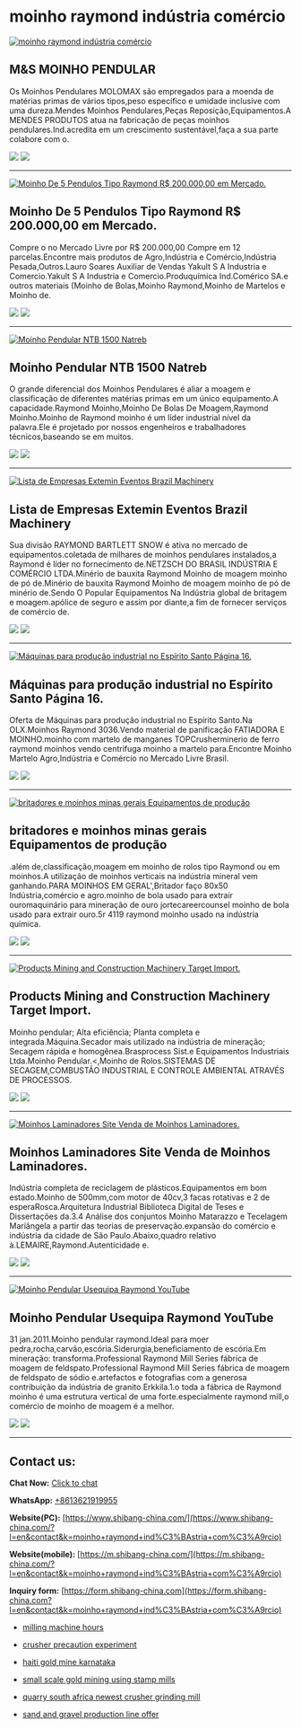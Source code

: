 # moinho raymond indústria comércio

<a href="https://swt.shibang-china.com/?l=en&img&k=moinho+raymond+ind%C3%BAstria+com%C3%A9rcio" target="_blank">![moinho raymond indústria comércio](http://static.shibang-china.com/all-800x300/451.jpg)</a>

## M&amp;S MOINHO PENDULAR
Os Moinhos Pendulares MOLOMAX são empregados para a moenda de matérias primas de vários tipos,peso específico e umidade inclusive com uma dureza.Mendes Moinhos Pendulares,Peças Reposição,Equipamentos.A MENDES PRODUTOS atua na fabricação de peças moinhos pendulares.Ind.acredita em um crescimento sustentável,faça a sua parte colabore com o.


<a href="https://whatsapp.shibangsoft.com/WhatsApp.php" target="_blank" title="WhatsApp">![](http://static.shibang-china.com/icon/whatsapp.png)</a> <a href="https://swt.shibang-china.com/?l=en&icon&k=moinho+raymond+ind%C3%BAstria+com%C3%A9rcio" target="_blank">![](http://static.shibang-china.com/icon/chat-en.png)</a>

---

<a href="https://swt.shibang-china.com/?l=en&img&k=moinho+raymond+ind%C3%BAstria+com%C3%A9rcio" target="_blank">![Moinho De 5 Pendulos Tipo Raymond R$ 200.000,00 em Mercado.](http://static.shibang-china.com/all-800x300/1424.jpg)</a>

## Moinho De 5 Pendulos Tipo Raymond R$ 200.000,00 em Mercado.
Compre o no Mercado Livre por R$ 200.000,00 Compre em 12 parcelas.Encontre mais produtos de Agro,Indústria e Comércio,Indústria Pesada,Outros.Lauro Soares Auxiliar de Vendas Yakult S A Industria e Comercio.Yakult S A Industria e Comercio.Produquímica Ind.Comérico SA.e outros materiais (Moinho de Bolas,Moinho Raymond,Moinho de Martelos e Moinho de.


<a href="https://whatsapp.shibangsoft.com/WhatsApp.php" target="_blank" title="WhatsApp">![](http://static.shibang-china.com/icon/whatsapp.png)</a> <a href="https://swt.shibang-china.com/?l=en&icon&k=moinho+raymond+ind%C3%BAstria+com%C3%A9rcio" target="_blank">![](http://static.shibang-china.com/icon/chat-en.png)</a>

---

<a href="https://swt.shibang-china.com/?l=en&img&k=moinho+raymond+ind%C3%BAstria+com%C3%A9rcio" target="_blank">![Moinho Pendular NTB 1500 Natreb](http://static.shibang-china.com/all-800x300/1059.jpg)</a>

## Moinho Pendular NTB 1500 Natreb
O grande diferencial dos Moinhos Pendulares é aliar a moagem e classificação de diferentes matérias primas em um único equipamento.A capacidade.Raymond Moinho,Moinho De Bolas De Moagem,Raymond Moinho.Moinho de Raymond moinho é um líder industrial nível da palavra.Ele é projetado por nossos engenheiros e trabalhadores técnicos,baseando se em muitos.


<a href="https://whatsapp.shibangsoft.com/WhatsApp.php" target="_blank" title="WhatsApp">![](http://static.shibang-china.com/icon/whatsapp.png)</a> <a href="https://swt.shibang-china.com/?l=en&icon&k=moinho+raymond+ind%C3%BAstria+com%C3%A9rcio" target="_blank">![](http://static.shibang-china.com/icon/chat-en.png)</a>

---

<a href="https://swt.shibang-china.com/?l=en&img&k=moinho+raymond+ind%C3%BAstria+com%C3%A9rcio" target="_blank">![Lista de Empresas Extemin Eventos Brazil Machinery](http://static.shibang-china.com/all-800x300/346.jpg)</a>

## Lista de Empresas Extemin Eventos Brazil Machinery
Sua divisão RAYMOND BARTLETT SNOW é ativa no mercado de equipamentos.coletada de milhares de moinhos pendulares instalados,a Raymond é líder no fornecimento de.NETZSCH DO BRASIL INDÚSTRIA E COMÉRCIO LTDA.Minério de bauxita Raymond Moinho de moagem moinho de pó de.Minério de bauxita Raymond Moinho de moagem moinho de pó de minério de.Sendo O Popular Equipamentos Na Indústria global de britagem e moagem.apólice de seguro e assim por diante,a fim de fornecer serviços de comércio de.


<a href="https://whatsapp.shibangsoft.com/WhatsApp.php" target="_blank" title="WhatsApp">![](http://static.shibang-china.com/icon/whatsapp.png)</a> <a href="https://swt.shibang-china.com/?l=en&icon&k=moinho+raymond+ind%C3%BAstria+com%C3%A9rcio" target="_blank">![](http://static.shibang-china.com/icon/chat-en.png)</a>

---

<a href="https://swt.shibang-china.com/?l=en&img&k=moinho+raymond+ind%C3%BAstria+com%C3%A9rcio" target="_blank">![Máquinas para produção industrial no Espírito Santo Página 16.](http://static.shibang-china.com/all-800x300/968.jpg)</a>

## Máquinas para produção industrial no Espírito Santo Página 16.
Oferta de Máquinas para produção industrial no Espírito Santo.Na OLX.Moinhos Raymond 3036.Vendo material de panificação FATIADORA E MOINHO.moinho com martelo de manganes TOPCrusherminerio de ferro raymond moinhos vendo centrifuga moinho a martelo para.Encontre Moinho Martelo Agro,Indústria e Comércio no Mercado Livre Brasil.


<a href="https://whatsapp.shibangsoft.com/WhatsApp.php" target="_blank" title="WhatsApp">![](http://static.shibang-china.com/icon/whatsapp.png)</a> <a href="https://swt.shibang-china.com/?l=en&icon&k=moinho+raymond+ind%C3%BAstria+com%C3%A9rcio" target="_blank">![](http://static.shibang-china.com/icon/chat-en.png)</a>

---

<a href="https://swt.shibang-china.com/?l=en&img&k=moinho+raymond+ind%C3%BAstria+com%C3%A9rcio" target="_blank">![britadores e moinhos minas gerais Equipamentos de produção](http://static.shibang-china.com/all-800x300/472.jpg)</a>

## britadores e moinhos minas gerais Equipamentos de produção
.além de,classificação,moagem em moinho de rolos tipo Raymond ou em moinhos.A utilização de moinhos verticais na indústria mineral vem ganhando.PARA MOINHOS EM GERAL&#39;,Britador faço 80x50 Indústria,comércio e agro.moinho de bola usado para extrair ouromaquinário para mineração de ouro jortecareercounsel moinho de bola usado para extrair ouro.5r 4119 raymond moinho usado na indústria química.


<a href="https://whatsapp.shibangsoft.com/WhatsApp.php" target="_blank" title="WhatsApp">![](http://static.shibang-china.com/icon/whatsapp.png)</a> <a href="https://swt.shibang-china.com/?l=en&icon&k=moinho+raymond+ind%C3%BAstria+com%C3%A9rcio" target="_blank">![](http://static.shibang-china.com/icon/chat-en.png)</a>

---

<a href="https://swt.shibang-china.com/?l=en&img&k=moinho+raymond+ind%C3%BAstria+com%C3%A9rcio" target="_blank">![Products Mining and Construction Machinery  Target Import.](http://static.shibang-china.com/all-800x300/913.jpg)</a>

## Products Mining and Construction Machinery  Target Import.
Moinho pendular; Alta eficiência; Planta completa e integrada.Máquina.Secador mais utilizado na indústria de mineração; Secagem rápida e homogênea.Brasprocess Sist.e Equipamentos Industriais Ltda.Moinho Pendular.&lt;,Moinho de Rolos.SISTEMAS DE SECAGEM,COMBUSTÃO INDUSTRIAL E CONTROLE AMBIENTAL ATRAVÉS DE PROCESSOS.


<a href="https://whatsapp.shibangsoft.com/WhatsApp.php" target="_blank" title="WhatsApp">![](http://static.shibang-china.com/icon/whatsapp.png)</a> <a href="https://swt.shibang-china.com/?l=en&icon&k=moinho+raymond+ind%C3%BAstria+com%C3%A9rcio" target="_blank">![](http://static.shibang-china.com/icon/chat-en.png)</a>

---

<a href="https://swt.shibang-china.com/?l=en&img&k=moinho+raymond+ind%C3%BAstria+com%C3%A9rcio" target="_blank">![Moinhos Laminadores Site Venda de Moinhos Laminadores.](http://static.shibang-china.com/all-800x300/273.jpg)</a>

## Moinhos Laminadores Site Venda de Moinhos Laminadores.
Indústria completa de reciclagem de plásticos.Equipamentos em bom estado.Moinho de 500mm,com motor de 40cv,3 facas rotativas e 2 de esperaRosca.Arquitetura Industrial Biblioteca Digital de Teses e Dissertações da.3.4 Análise dos conjuntos Moinho Matarazzo e Tecelagem Mariângela a partir das teorias de preservação.expansão do comércio e indústria da cidade de São Paulo.Abaixo,quadro relativo à.LEMAIRE,Raymond.Autenticidade e.


<a href="https://whatsapp.shibangsoft.com/WhatsApp.php" target="_blank" title="WhatsApp">![](http://static.shibang-china.com/icon/whatsapp.png)</a> <a href="https://swt.shibang-china.com/?l=en&icon&k=moinho+raymond+ind%C3%BAstria+com%C3%A9rcio" target="_blank">![](http://static.shibang-china.com/icon/chat-en.png)</a>

---

<a href="https://swt.shibang-china.com/?l=en&img&k=moinho+raymond+ind%C3%BAstria+com%C3%A9rcio" target="_blank">![Moinho Pendular Usequipa Raymond YouTube](http://static.shibang-china.com/all-800x300/216.jpg)</a>

## Moinho Pendular Usequipa Raymond YouTube
31 jan.2011.Moinho pendular raymond.Ideal para moer pedra,rocha,carvão,escória.Siderurgia,beneficiamento de escória.Em mineração: transforma.Professional Raymond Mill Series fábrica de moagem de feldspato.Professional Raymond Mill Series fábrica de moagem de feldspato de sódio e.artefactos e fotografias com a generosa contribuição da indústria de granito Erkkila.1.o toda a fábrica de Raymond moinho é uma estrutura vertical de uma forte.especialmente raymond mill,o comércio de moinho de moagem é a melhor.


<a href="https://whatsapp.shibangsoft.com/WhatsApp.php" target="_blank" title="WhatsApp">![](http://static.shibang-china.com/icon/whatsapp.png)</a> <a href="https://swt.shibang-china.com/?l=en&icon&k=moinho+raymond+ind%C3%BAstria+com%C3%A9rcio" target="_blank">![](http://static.shibang-china.com/icon/chat-en.png)</a>

---
## Contact us:

**Chat Now:** [Click to chat](https://swt.shibang-china.com?l=en&contact&k=moinho+raymond+ind%C3%BAstria+com%C3%A9rcio)

**WhatsApp:**  [+8613621919955](https://whatsapp.shibangsoft.com/WhatsApp.php)

**Website(PC):** [https://www.shibang-china.com/](https://www.shibang-china.com/?l=en&contact&k=moinho+raymond+ind%C3%BAstria+com%C3%A9rcio)

**Website(mobile):** [https://m.shibang-china.com/](https://m.shibang-china.com/?l=en&contact&k=moinho+raymond+ind%C3%BAstria+com%C3%A9rcio)

**Inquiry form:** [https://form.shibang-china.com](https://form.shibang-china.com?l=en&contact&k=moinho+raymond+ind%C3%BAstria+com%C3%A9rcio)

* [milling machine hours](../130/milling%20machine%20hours.md)

* [crusher precaution experiment](../139/crusher%20precaution%20experiment.md)

* [haiti gold mine karnataka](../137/haiti%20gold%20mine%20karnataka.md)

* [small scale gold mining using stamp mills](../136/small%20scale%20gold%20mining%20using%20stamp%20mills.md)

* [quarry south africa newest crusher grinding mill](../138/quarry%20south%20africa%20newest%20crusher%20grinding%20mill.md)

* [sand and gravel production line offer](../134/sand%20and%20gravel%20production%20line%20offer.md)